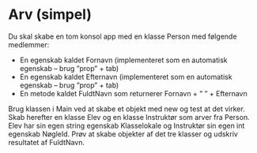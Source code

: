 ﻿# Arv (simpel)

Du skal skabe en tom konsol app med en klasse Person med følgende medlemmer:

* En egenskab kaldet Fornavn (implementeret som en automatisk egenskab – brug ”prop” + tab)
* En egenskab kaldet Efternavn (implementeret som en automatisk egenskab – brug ”prop” + tab)
* En metode kaldet FuldtNavn som returnerer Fornavn + ” ” + Efternavn

Brug klassen i Main ved at skabe et objekt med new og test at det virker. Skab herefter en klasse Elev og en klasse Instruktør som arver fra Person. Elev har sin egen string egenskab Klasselokale og Instruktør sin egen int egenskab NøgleId. Prøv at skabe objekter af det tre klasser og udskriv resultatet af FuldtNavn.
